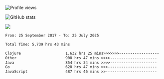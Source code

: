 ![Profile views](https://komarev.com/ghpvc/?username=liuchong)

![GitHub stats](https://github-readme-stats.vercel.app/api?username=liuchong&show_icons=true)

<img src="https://cr-skills-chart-widget.azurewebsites.net/api/api?username=liuchong&skills=Java,JavaScript,Python,Go,Rust,Zig&show-other-skills=true"/>

<!--START_SECTION:waka-->

```txt
From: 25 September 2017 - To: 25 July 2025

Total Time: 5,739 hrs 43 mins

Clojure                    1,632 hrs 25 mins>>>>>>>------------------   28.44 %
Other                      908 hrs 47 mins >>>>---------------------   15.83 %
Java                       854 hrs 34 mins >>>>---------------------   14.89 %
Go                         628 hrs 47 mins >>>----------------------   10.96 %
JavaScript                 487 hrs 46 mins >>-----------------------   08.50 %
```

<!--END_SECTION:waka-->
